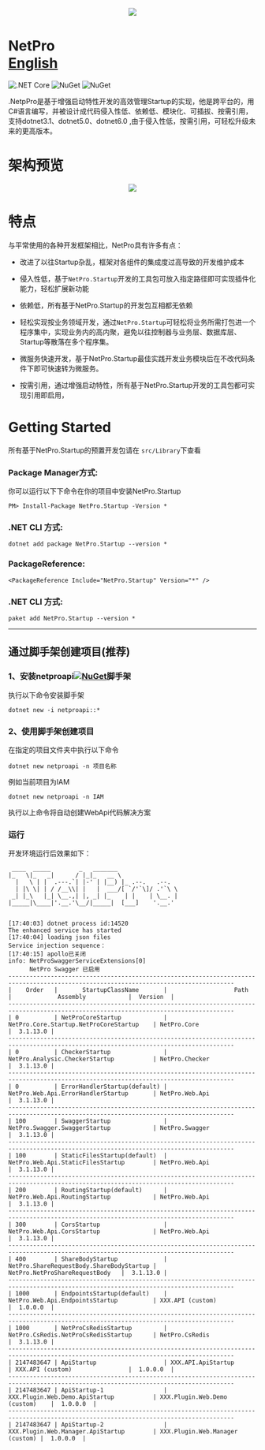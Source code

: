 <p align="center">
  <img  src="docs/images/netpro2.png" >
</p>

# NetPro　　　　　　　　　　　　　　　　　　　[English](README.md)
![.NET Core](https://github.com/LeonKou/NetPro/workflows/.NET%20Core/badge.svg)  ![NuGet](https://img.shields.io/nuget/v/NetPro.Startup.svg) ![NuGet](https://img.shields.io/nuget/v/NetPro.Startup.svg)

.NetpPro是基于增强启动特性开发的高效管理Startup的实现，他是跨平台的，用C#语言编写，并被设计成代码侵入性低、依赖低、模块化、可插拔、按需引用，支持dotnet3.1、dotnet5.0、dotnet6.0 ,由于侵入性低，按需引用，可轻松升级未来的更高版本。

# 架构预览 

<p align="center">
  <img  src="docs/images/netproinfo.png">
</p>

# 特点

与平常使用的各种开发框架相比，NetPro具有许多有点：
- 改进了以往Startup杂乱，框架对各组件的集成度过高导致的开发维护成本

- 侵入性低，基于`NetPro.Startup`开发的工具包可放入指定路径即可实现插件化能力，轻松扩展新功能

- 依赖低，所有基于NetPro.Startup的开发包互相都无依赖

- 轻松实现按业务领域开发，通过`NetPro.Startup`可轻松将业务所需打包进一个程序集中，实现业务内的高内聚，避免以往控制器与业务层、数据库层、Startup等散落在多个程序集。

- 微服务快速开发，基于NetPro.Startup最佳实践开发业务模块后在不改代码条件下即可快速转为微服务。

- 按需引用，通过增强启动特性，所有基于NetPro.Startup开发的工具包都可实现引用即启用，

# Getting Started
所有基于NetPro.Startup的预置开发包请在 `src/Library`下查看


### Package Manager方式: 
你可以运行以下下命令在你的项目中安装NetPro.Startup
```
PM> Install-Package NetPro.Startup -Version *
```

### .NET CLI 方式: 
```
dotnet add package NetPro.Startup --version *
```

### PackageReference:
```
<PackageReference Include="NetPro.Startup" Version="*" />
```

### .NET CLI 方式: 
```
paket add NetPro.Startup --version *
```

---

## 通过脚手架创建项目(推荐)

### 1、安装netproapi[![NuGet](https://img.shields.io/nuget/v/netproapi.svg)](https://nuget.org/packages/netproapi)脚手架
执行以下命令安装脚手架
```
dotnet new -i netproapi::* 
```

### 2、使用脚手架创建项目

在指定的项目文件夹中执行以下命令
```
dotnet new netproapi -n 项目名称
```
例如当前项目为IAM
```
dotnet new netproapi -n IAM
```
执行以上命令将自动创建WebApi代码解决方案


### 运行

开发环境运行后效果如下：

```
 ____  _____        _   _______
|_   \|_   _|      / |_|_   __ \
  |   \ | |  .---.`| |-' | |__) |_ .--.   .--.
  | |\ \| | / /__\\| |   |  ___/[ `/'`\]/ .'`\ \
 _| |_\   |_| \__.,| |, _| |_    | |    | \__. |
|_____|\____|'.__.'\__/|_____|  [___]    '.__.'


[17:40:03] dotnet process id:14520
The enhanced service has started
[17:40:04] loading json files
Service injection sequence：
[17:40:15] apollo已关闭
info: NetProSwaggerServiceExtensions[0]
      NetPro Swagger 已启用
--------------------------------------------------------------------------------------------------------------------------------------
|    Order   |       StartupClassName       |                   Path                   |             Assembly            |  Version  |
--------------------------------------------------------------------------------------------------------------------------------------
| 0          | NetProCoreStartup            | NetPro.Core.Startup.NetProCoreStartup    | NetPro.Core                     |  3.1.13.0 |
--------------------------------------------------------------------------------------------------------------------------------------
| 0          | CheckerStartup               | NetPro.Analysic.CheckerStartup           | NetPro.Checker                  |  3.1.13.0 |
--------------------------------------------------------------------------------------------------------------------------------------
| 0          | ErrorHandlerStartup(default) | NetPro.Web.Api.ErrorHandlerStartup       | NetPro.Web.Api                  |  3.1.13.0 |
--------------------------------------------------------------------------------------------------------------------------------------
| 100        | SwaggerStartup               | NetPro.Swagger.SwaggerStartup            | NetPro.Swagger                  |  3.1.13.0 |
--------------------------------------------------------------------------------------------------------------------------------------
| 100        | StaticFilesStartup(default)  | NetPro.Web.Api.StaticFilesStartup        | NetPro.Web.Api                  |  3.1.13.0 |
--------------------------------------------------------------------------------------------------------------------------------------
| 200        | RoutingStartup(default)      | NetPro.Web.Api.RoutingStartup            | NetPro.Web.Api                  |  3.1.13.0 |
--------------------------------------------------------------------------------------------------------------------------------------
| 300        | CorsStartup                  | NetPro.Web.Api.CorsStartup               | NetPro.Web.Api                  |  3.1.13.0 |
--------------------------------------------------------------------------------------------------------------------------------------
| 400        | ShareBodyStartup             | NetPro.ShareRequestBody.ShareBodyStartup | NetPro.NetProShareRequestBody   |  3.1.13.0 |
--------------------------------------------------------------------------------------------------------------------------------------
| 1000       | EndpointsStartup(default)    | NetPro.Web.Api.EndpointsStartup          | XXX.API (custom)                |  1.0.0.0  |
--------------------------------------------------------------------------------------------------------------------------------------
| 1000       | NetProCsRedisStartup         | NetPro.CsRedis.NetProCsRedisStartup      | NetPro.CsRedis                  |  3.1.13.0 |
--------------------------------------------------------------------------------------------------------------------------------------
| 2147483647 | ApiStartup                   | XXX.API.ApiStartup                       | XXX.API (custom)                |  1.0.0.0  |
--------------------------------------------------------------------------------------------------------------------------------------
| 2147483647 | ApiStartup-1                 | XXX.Plugin.Web.Demo.ApiStartup           | XXX.Plugin.Web.Demo (custom)    |  1.0.0.0  |
--------------------------------------------------------------------------------------------------------------------------------------
| 2147483647 | ApiStartup-2                 | XXX.Plugin.Web.Manager.ApiStartup        | XXX.Plugin.Web.Manager (custom) |  1.0.0.0  |

```


